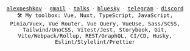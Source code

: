 <p align="center">
  <samp>
    <a href="https://alexpeshkov.nuxt.dev/">alexpeshkov</a> ᐧ
    <a href="mailto:alexpeshkov.work@gmail.com">gmail</a> ᐧ
    <a href="https://github.com/mnenie/talks">talks</a> ᐧ 
    <a href="https://bsky.app/profile/alexpeshkov.bsky.social">bluesky</a> ᐧ
    <a href="https://t.me/youngjuicycashrussia">telegram</a> ᐧ
    <a href="https://discordapp.com/users/886264669478727730">discord</a>
    <br/>
    🛠 My toolbox: Vue, Nuxt, TypeScript, JavaScript, Pinia/Vuex, Vue Router, Vue Query, VueUse, Sass/SCSS, Tailwind/UnoCSS, Vitest/Jest, Storybook, Git, Vite/Webpack/Rollup, REST/GraphQL, CI/CD, Husky, Eslint/Stylelint/Prettier
  </samp>
</p>
